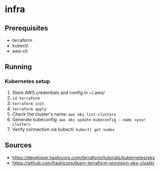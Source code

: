 # infra
## Prerequisites
- terraform
- kubectl
- aws-cli

## Running
### Kubernetes setup
1. Store AWS credentials and config in ~/.aws/
2. `cd terraform`
2. `terraform init`
3. `terraform apply`
4. Check the cluster's name: `aws eks list-clusters `
5. Generate kubeconfig: `aws eks update-kubeconfig --name <your cluster>`
6. Verify connection via kubectl: `kubectl get nodes`

## Sources
- https://developer.hashicorp.com/terraform/tutorials/kubernetes/eks
- https://github.com/hashicorp/learn-terraform-provision-eks-cluster
